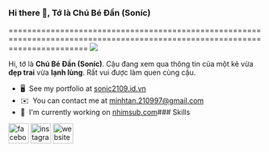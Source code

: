 ### Hi there 👋, Tớ là Chú Bé Đần (Soníc)
=============================================================================================================================
![](https://i.pinimg.com/1200x/74/9a/6e/749a6eacb3d3f1777541b292dfff3250.jpg)

Hi, tớ là **Chú Bé Đần (Soníc)**. Cậu đang xem qua thông tin của một kẻ vừa **đẹp trai** vừa **lạnh lùng**. Rất vui được làm quen cùng cậu.
*   🖥️  See my portfolio at [sonic2109.id.vn](http://sonic2109.id.vn)
*   ✉️  You can contact me at [minhtan.210997@gmail.com](mailto:minhtan.210997@gmail.com)
*   🚀  I'm currently working on [nhimsub.com](http://nhimsub.com)### Skills 


[<img src='https://cdn.jsdelivr.net/npm/simple-icons@3.0.1/icons/facebook.svg' alt='facebook' height='40'>](https://www.facebook.com/MinhTan2109)  [<img src='https://cdn.jsdelivr.net/npm/simple-icons@3.0.1/icons/instagram.svg' alt='instagram' height='40'>](https://www.instagram.com/minhtan.2109/)  [<img src='https://cdn.jsdelivr.net/npm/simple-icons@3.0.1/icons/icloud.svg' alt='website' height='40'>](https://nhimsub.com/)  
